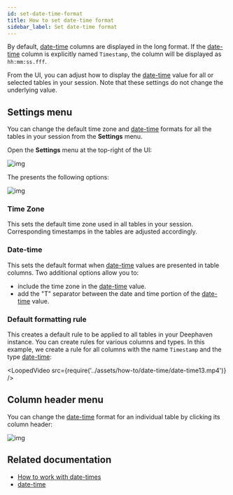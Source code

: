 ```yaml
---
id: set-date-time-format
title: How to set date-time format
sidebar_label: Set date-time format
---
```


By default, [date-time](../reference/query-language/types/date-time.md) columns are displayed in the long format. If the [date-time](../reference/query-language/types/date-time.md) column is explicitly named `Timestamp`, the column will be displayed as `hh:mm:ss.fff`.

From the UI, you can adjust how to display the [date-time](../reference/query-language/types/date-time.md) value for all or selected tables in your session. Note that these settings do not change the underlying value.

## Settings menu

You can change the default time zone and [date-time](../reference/query-language/types/date-time.md) formats for all the tables in your session from the **Settings** menu.

Open the **Settings** menu at the top-right of the UI:

![img](../assets/how-to/date-time/date-time9.png)

The presents the following options:

![img](../assets/how-to/date-time/date-time8.png)

### Time Zone

This sets the default time zone used in all tables in your session. Corresponding timestamps in the tables are adjusted accordingly.

### Date-time

This sets the default format when [date-time](../reference/query-language/types/date-time.md) values are presented in table columns. Two additional options allow you to:

- include the time zone in the [date-time](../reference/query-language/types/date-time.md) value.
- add the "T" separator between the date and time portion of the [date-time](../reference/query-language/types/date-time.md) value.

### Default formatting rule

This creates a default rule to be applied to all tables in your Deephaven instance. You can create rules for various columns and types. In this example, we create a rule for all columns with the name `Timestamp` and the type [date-time](../reference/query-language/types/date-time.md):

<LoopedVideo src={require('../assets/how-to/date-time/date-time13.mp4')} />

## Column header menu

You can change the [date-time](../reference/query-language/types/date-time.md) format for an individual table by clicking its column header:

![img](../assets/how-to/date-time/date-time11.png)

## Related documentation

- [How to work with date-times](./work-with-date-time.md)
- [date-time](../reference/query-language/types/date-time.md)
